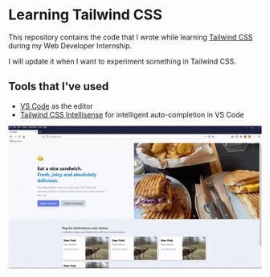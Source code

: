 # Learning Tailwind CSS

This repository contains the code that I wrote while learning [Tailwind CSS](https://tailwindcss.com/) during my Web Developer Internship.

I will update it when I want to experiment something in Tailwind CSS.

## Tools that I've used

- [VS Code](https://code.visualstudio.com/) as the editor
- [Tailwind CSS Intellisense](https://marketplace.visualstudio.com/items?itemName=bradlc.vscode-tailwindcss) for intelligent auto-completion in VS Code

![Practice Tailwind](practice-tailwind.gif)

